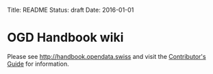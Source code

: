 Title: README
Status: draft
Date: 2016-01-01

# OGD Handbook wiki

Please see http://handbook.opendata.swiss and visit the [Contributor's Guide](pages/contribute.en.md) for information.
